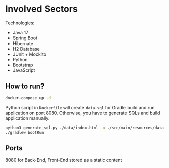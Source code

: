 # Involved Sectors
Technologies:
* Java 17
* Spring Boot
* Hibernate
* H2 Database
* JUnit + Mockito
* Python
* Bootstrap
* JavaScript

## How to run?
```sh
docker-compose up -d
```
Python script in `Dockerfile` will create `data.sql` for Gradle build and run application on port 8080.
Otherwise, you have to generate SQLs and build application manually.
```bash
python3 generate_sql.py ./data/index.html -o ./src/main/resources/data.sql
./gradlew bootRun
```

## Ports
8080 for Back-End, Front-End stored as a static content
